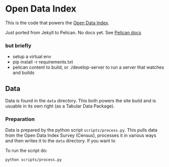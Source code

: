 # Open Data Index

This is the code that powers the [Open Data Index](http://index.okfn.org/).

Just ported from Jekyll to Pelican. No docs yet. See [Pelican docs](http://docs.getpelican.com)

### but briefly

* setup a virtual env
* pip install -r requirements.txt
* pelican content to build, or ./develop-server to run a server that watches and builds


## Data

Data is found in the `data` directory. This both powers the site build and is
usuable in its own right (as a Tabular Data Package).

### Preparation

Data is prepared by the python script `scripts/process.py`. This pulls data
from the Open Data Index Survey (Census), processes it in various ways and then
writes it to the `data` directory. If you want to 

To run the script do:

    python scripts/process.py

